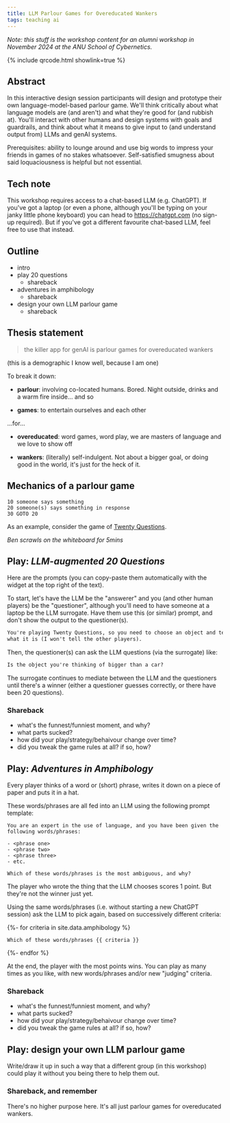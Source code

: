 ```yaml
---
title: LLM Parlour Games for Overeducated Wankers
tags: teaching ai
---
```


_Note: this stuff is the workshop content for an alumni workshop in November
2024 at the ANU School of Cybernetics._

{% include qrcode.html showlink=true %}

## Abstract

In this interactive design session participants will design and prototype their
own language-model-based parlour game. We'll think critically about what
language models are (and aren't) and what they're good for (and rubbish at).
You'll interact with other humans and design systems with goals and guardrails,
and think about what it means to give input to (and understand output from) LLMs
and genAI systems.

Prerequisites: ability to lounge around and use big words to impress your
friends in games of no stakes whatsoever. Self-satisfied smugness about said
loquaciousness is helpful but not essential.

## Tech note

This workshop requires access to a chat-based LLM (e.g. ChatGPT). If you've got
a laptop (or even a phone, although you'll be typing on your janky little phone
keyboard) you can head to <https://chatgpt.com> (no sign-up required). But if
you've got a different favourite chat-based LLM, feel free to use that instead.

## Outline

- intro
- play 20 questions
  - shareback
- adventures in amphibology
  - shareback
- design your own LLM parlour game
  - shareback

## Thesis statement

> the killer app for genAI is parlour games for overeducated wankers

(this is a demographic I know well, because I am one)

To break it down:

- **parlour**: involving co-located humans. Bored. Night outside, drinks and a
  warm fire inside... and so

- **games**: to entertain ourselves and each other

...for...

- **overeducated**: word games, word play, we are masters of language and we
  love to show off

- **wankers**: (literally) self-indulgent. Not about a bigger goal, or doing
  good in the world, it's just for the heck of it.

## Mechanics of a parlour game

```text
10 someone says something
20 someone(s) says something in response
30 GOTO 20
```

As an example, consider the game of
[Twenty Questions](https://en.wikipedia.org/wiki/Twenty_questions).

_Ben scrawls on the whiteboard for 5mins_

## Play: _LLM-augmented 20 Questions_

Here are the prompts (you can copy-paste them automatically with the widget at
the top right of the text).

To start, let's have the LLM be the "answerer" and you (and other human players)
be the "questioner", although you'll need to have someone at a laptop be the LLM
surrogate. Have them use this (or similar) prompt, and don't show the output to
the questioner(s).

```markdown
You're playing Twenty Questions, so you need to choose an object and tell me
what it is (I won't tell the other players).
```

Then, the questioner(s) can ask the LLM questions (via the surrogate) like:

```markdown
Is the object you're thinking of bigger than a car?
```

The surrogate continues to mediate between the LLM and the questioners until
there's a winner (either a questioner guesses correctly, or there have been 20
questions).

### Shareback

- what's the funnest/funniest moment, and why?
- what parts sucked?
- how did your play/strategy/behaivour change over time?
- did you tweak the game rules at all? if so, how?

## Play: _Adventures in Amphibology_

Every player thinks of a word or (short) phrase, writes it down on a piece of
paper and puts it in a hat.

These words/phrases are all fed into an LLM using the following prompt template:

```text
You are an expert in the use of language, and you have been given the following words/phrases:

- <phrase one>
- <phrase two>
- <phrase three>
- etc.

Which of these words/phrases is the most ambiguous, and why?
```

The player who wrote the thing that the LLM chooses scores 1 point. But they're
not the winner just yet.

Using the same words/phrases (i.e. without starting a new ChatGPT session) ask
the LLM to pick again, based on successively different criteria:

{%- for criteria in site.data.amphibology %}

<pre><code class="language-markdown">Which of these words/phrases {{ criteria }}</code></pre>

{%- endfor %}

At the end, the player with the most points wins. You can play as many times as
you like, with new words/phrases and/or new "judging" criteria.

### Shareback

- what's the funnest/funniest moment, and why?
- what parts sucked?
- how did your play/strategy/behaivour change over time?
- did you tweak the game rules at all? if so, how?

## Play: design your own LLM parlour game

Write/draw it up in such a way that a different group (in this workshop) could
play it without you being there to help them out.

### Shareback, and remember

There's no higher purpose here. It's all just parlour games for overeducated
wankers.
